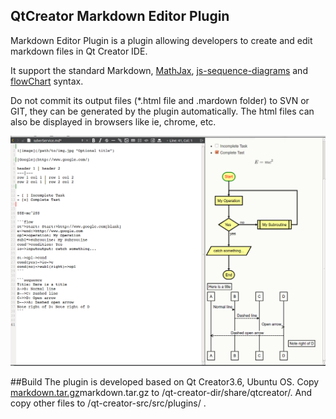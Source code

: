 ## QtCreator Markdown Editor Plugin

Markdown Editor Plugin is a plugin allowing developers to create and edit markdown files in Qt Creator IDE.

It support the standard Markdown, [MathJax](https://www.mathjax.org/), [js-sequence-diagrams](https://bramp.github.io/js-sequence-diagrams/)
 and [flowChart](http://flowchart.js.org/) syntax.
 
Do not commit its output files (*.html file and .mardown folder) to SVN or GIT, they can be generated by the plugin automatically. The html files can also be displayed in browsers like ie, chrome, etc.

![Introduction](/Introduction.png)

##Build
The plugin is developed based on Qt Creator3.6, Ubuntu OS. Copy [markdown.tar.gz](/markdown.tar.gz)markdown.tar.gz to /qt-creator-dir/share/qtcreator/. And copy other files to /qt-creator-src/src/plugins/ .
